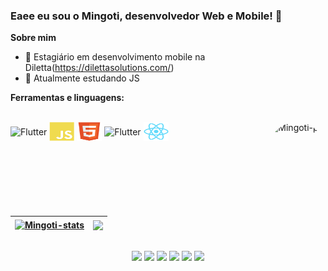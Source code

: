 ### Eaee eu sou o Mingoti, desenvolvedor Web e Mobile! 👋

**Sobre mim**

- 🔭 Estagiário em desenvolvimento mobile na Diletta(https://dilettasolutions.com/)
- 🌱 Atualmente estudando JS
  
  
**Ferramentas e linguagens:**  

<div style="display: inline_block"><br>
  <img align="center" alt="Flutter" height="30" width="40" src="https://cdn.jsdelivr.net/gh/devicons/devicon/icons/flutter/flutter-original.svg">
  <img align="center" alt="Flutter" height="30" width="40" src="https://raw.githubusercontent.com/devicons/devicon/master/icons/javascript/javascript-plain.svg">
  <img align="center" alt="Flutter" height="30" width="40" src="https://raw.githubusercontent.com/devicons/devicon/master/icons/html5/html5-original.svg">
  <img align="center" alt="Flutter" height="30" width="40" src="https://cdn.jsdelivr.net/gh/devicons/devicon/icons/css3/css3-original.svg">
  <img align="center" alt="Flutter" height="30" width="40" src="https://raw.githubusercontent.com/devicons/devicon/master/icons/react/react-original.svg">
 
  <img align="right" alt="Mingoti-pic" height="150" style="border-radius:50px;" src="/">
</div>

<br />


| <a href="https://github.com/m1ng0D/github-readme-stats"><img align="center" src="https://github-readme-stats.vercel.app/api?username=m1ng0D&show_icons=true&include_all_commits=true&theme=dark&hide_border=true" alt="Mingoti-stats" /></a> | <a href="https://github.com/m1ng0D/github-readme-stats"><img align="center" src="https://github-readme-stats.vercel.app/api/top-langs/?username=m1ng0D&layout=compact&theme=dark&hide_border=true" /></a> |
| ------------- | ------------- |

##


<div align="center"> 
  <a href="https://www.youtube.com/channel/UCphGKowIjVPbu9WApmSGLHg" target="_blank"><img src="https://img.shields.io/badge/YouTube-FF0000?style=for-the-badge&logo=youtube&logoColor=white" target="_blank"></a>
  <a href="https://www.instagram.com/femingoti___/" target="_blank"><img src="https://img.shields.io/badge/-Instagram-%23E4405F?style=for-the-badge&logo=instagram&logoColor=white" target="_blank"></a>
 	<a href="https://www.twitch.tv/m1ngoti" target="_blank"><img src="https://img.shields.io/badge/Twitch-9146FF?style=for-the-badge&logo=twitch&logoColor=white" target="_blank"></a>
 <a href="https://discord.gg/" target="_blank"><img src="https://img.shields.io/badge/Discord-7289DA?style=for-the-badge&logo=discord&logoColor=white" target="_blank"></a> 
  <a href = "mailto:feminde22@gmail.com"><img src="https://img.shields.io/badge/-Gmail-%23333?style=for-the-badge&logo=gmail&logoColor=white" target="_blank"></a>
  <a href="https://www.linkedin.com/in/felipe-mingoti/" target="_blank"><img src="https://img.shields.io/badge/-LinkedIn-%230077B5?style=for-the-badge&logo=linkedin&logoColor=white" target="_blank"></a> 
  
</div>
